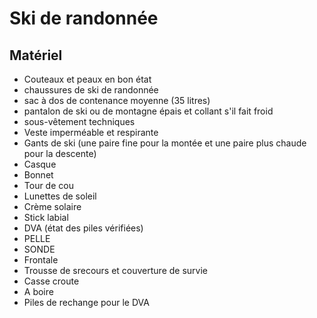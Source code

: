# Ski de randonnée

## Matériel

* Couteaux et peaux en bon état
* chaussures de ski de randonnée
* sac à dos de contenance moyenne (35 litres)
* pantalon de ski ou de montagne épais et collant s'il fait froid
* sous-vêtement techniques
* Veste imperméable et respirante
* Gants de ski (une paire fine pour la montée et une paire plus chaude pour la descente)
* Casque
* Bonnet
* Tour de cou
* Lunettes de soleil
* Crème solaire
* Stick labial
* DVA (état des piles vérifiées)
* PELLE
* SONDE
* Frontale
* Trousse de srecours et couverture de survie
* Casse croute
* A boire
* Piles de rechange pour le DVA